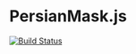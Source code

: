 PersianMask.js
=========

[![Build Status](https://travis-ci.org/jalalazimi/PersianMask.svg)](https://travis-ci.org/jalalazimi/PersianMask)
